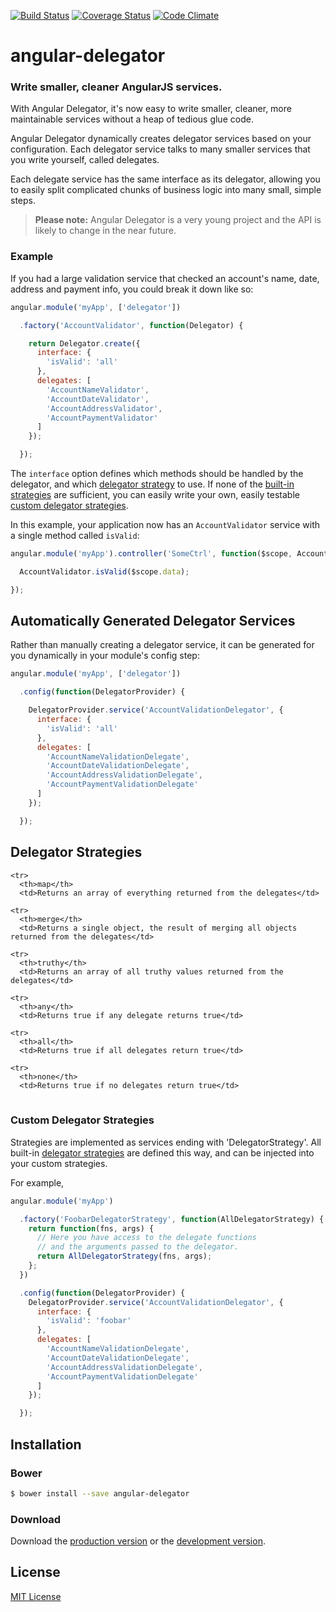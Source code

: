 [![Build Status](https://secure.travis-ci.org/markdalgleish/angular-delegator.png?branch=master)](https://travis-ci.org/markdalgleish/angular-delegator) [![Coverage Status](https://coveralls.io/repos/markdalgleish/angular-delegator/badge.png)](https://coveralls.io/r/markdalgleish/angular-delegator) [![Code Climate](https://codeclimate.com/github/markdalgleish/angular-delegator.png)](https://codeclimate.com/github/markdalgleish/angular-delegator)

# angular-delegator

### Write smaller, cleaner AngularJS services.

With Angular Delegator, it's now easy to write smaller, cleaner, more maintainable services without a heap of tedious glue code.

Angular Delegator dynamically creates delegator services based on your configuration. Each delegator service talks to many smaller services that you write yourself, called delegates.

Each delegate service has the same interface as its delegator, allowing you to easily split complicated chunks of business logic into many small, simple steps.

> **Please note:** Angular Delegator is a very young project and the API is likely to change in the near future.

### Example

If you had a large validation service that checked an account's name, date, address and payment info, you could break it down like so:

```js
angular.module('myApp', ['delegator'])

  .factory('AccountValidator', function(Delegator) {

    return Delegator.create({
      interface: {
        'isValid': 'all'
      },
      delegates: [
        'AccountNameValidator',
        'AccountDateValidator',
        'AccountAddressValidator',
        'AccountPaymentValidator'
      ]
    });

  });
```

The `interface` option defines which methods should be handled by the delegator, and which [delegator strategy](#delegator-strategies) to use. If none of the [built-in strategies](#delegator-strategies) are sufficient, you can easily write your own, easily testable [custom delegator strategies](#custom-delegator-strategies).

In this example, your application now has an `AccountValidator` service with a single method called `isValid`:

```js
angular.module('myApp').controller('SomeCtrl', function($scope, AccountValidator) {

  AccountValidator.isValid($scope.data);

});
```

## Automatically Generated Delegator Services

Rather than manually creating a delegator service, it can be generated for you dynamically in your module's config step:

```js
angular.module('myApp', ['delegator'])

  .config(function(DelegatorProvider) {

    DelegatorProvider.service('AccountValidationDelegator', {
      interface: {
        'isValid': 'all'
      },
      delegates: [
        'AccountNameValidationDelegate',
        'AccountDateValidationDelegate',
        'AccountAddressValidationDelegate',
        'AccountPaymentValidationDelegate'
      ]
    });

  });
```

## Delegator Strategies

<table>

    <tr>
      <th>map</th>
      <td>Returns an array of everything returned from the delegates</td>

    <tr>
      <th>merge</th>
      <td>Returns a single object, the result of merging all objects returned from the delegates</td>

    <tr>
      <th>truthy</th>
      <td>Returns an array of all truthy values returned from the delegates</td>

    <tr>
      <th>any</th>
      <td>Returns true if any delegate returns true</td>

    <tr>
      <th>all</th>
      <td>Returns true if all delegates return true</td>

    <tr>
      <th>none</th>
      <td>Returns true if no delegates return true</td>

</table>

### Custom Delegator Strategies

Strategies are implemented as services ending with 'DelegatorStrategy'. All built-in [delegator strategies](#delegator-strategies) are defined this way, and can be injected into your custom strategies.

For example,

```js
angular.module('myApp')

  .factory('FoobarDelegatorStrategy', function(AllDelegatorStrategy) {
    return function(fns, args) {
      // Here you have access to the delegate functions
      // and the arguments passed to the delegator.
      return AllDelegatorStrategy(fns, args);
    };
  })

  .config(function(DelegatorProvider) {
    DelegatorProvider.service('AccountValidationDelegator', {
      interface: {
        'isValid': 'foobar'
      },
      delegates: [
        'AccountNameValidationDelegate',
        'AccountDateValidationDelegate',
        'AccountAddressValidationDelegate',
        'AccountPaymentValidationDelegate'
      ]
    });

  });
```

## Installation

### Bower

```bash
$ bower install --save angular-delegator
```

### Download

Download the [production version][min] or the [development version][max].

[min]: https://raw.github.com/markdalgleish/angular-delegator/master/dist/angular-delegator.min.js
[max]: https://raw.github.com/markdalgleish/angular-delegator/master/dist/angular-delegator.js

## License

[MIT License](http://markdalgleish.mit-license.org)
